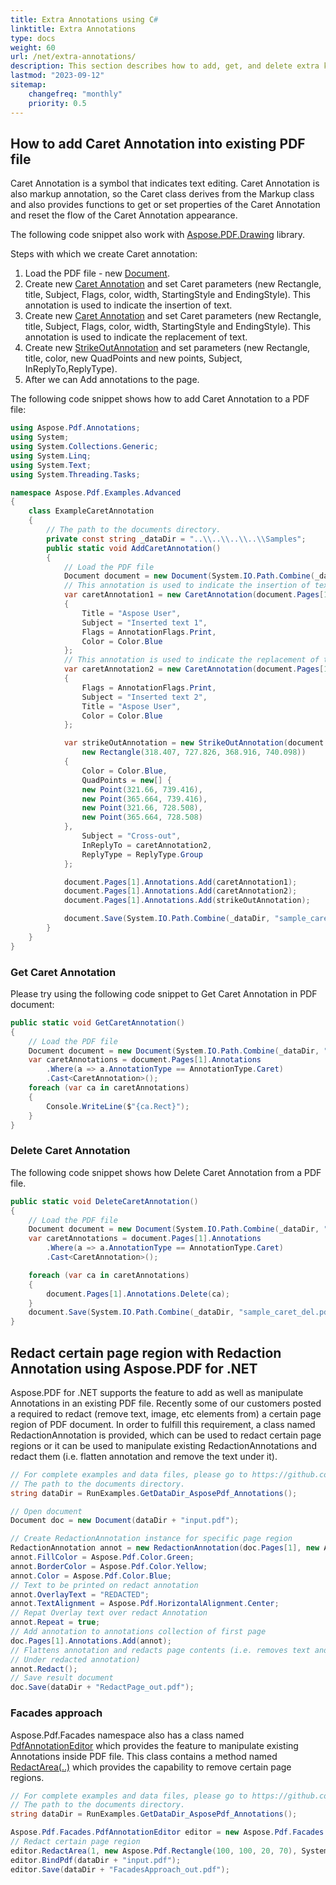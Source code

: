 ```yaml
---
title: Extra Annotations using C#
linktitle: Extra Annotations
type: docs
weight: 60
url: /net/extra-annotations/
description: This section describes how to add, get, and delete extra kinds of annotations from your PDF document.
lastmod: "2023-09-12"
sitemap:
    changefreq: "monthly"
    priority: 0.5
---
```

<script type="application/ld+json">
{
    "@context": "https://schema.org",
    "@type": "TechArticle",
    "headline": "Extra Annotations using C#",
    "alternativeHeadline": "How to add Extra Annotations in PDF",
    "author": {
        "@type": "Person",
        "name":"Anastasiia Holub",
        "givenName": "Anastasiia",
        "familyName": "Holub",
        "url":"https://www.linkedin.com/in/anastasiia-holub-750430225/"
    },
    "genre": "pdf document generation",
    "keywords": "pdf, c#, link annotation, caret annotation",
    "wordcount": "302",
    "proficiencyLevel":"Beginner",
    "publisher": {
        "@type": "Organization",
        "name": "Aspose.PDF Doc Team",
        "url": "https://products.aspose.com/pdf",
        "logo": "https://www.aspose.cloud/templates/aspose/img/products/pdf/aspose_pdf-for-net.svg",
        "alternateName": "Aspose",
        "sameAs": [
            "https://facebook.com/aspose.pdf/",
            "https://twitter.com/asposepdf",
            "https://www.youtube.com/channel/UCmV9sEg_QWYPi6BJJs7ELOg/featured",
            "https://www.linkedin.com/company/aspose",
            "https://stackoverflow.com/questions/tagged/aspose",
            "https://aspose.quora.com/",
            "https://aspose.github.io/"
        ],
        "contactPoint": [
            {
                "@type": "ContactPoint",
                "telephone": "+1 903 306 1676",
                "contactType": "sales",
                "areaServed": "US",
                "availableLanguage": "en"
            },
            {
                "@type": "ContactPoint",
                "telephone": "+44 141 628 8900",
                "contactType": "sales",
                "areaServed": "GB",
                "availableLanguage": "en"
            },
            {
                "@type": "ContactPoint",
                "telephone": "+61 2 8006 6987",
                "contactType": "sales",
                "areaServed": "AU",
                "availableLanguage": "en"
            }
        ]
    },
    "url": "/net/extra-annotations/",
    "mainEntityOfPage": {
        "@type": "WebPage",
        "@id": "/net/extra-annotations/"
    },
    "dateModified": "2022-02-04",
    "description": "This section describes how to add, get, and delete extra kinds of annotations from your PDF document."
}
</script>

## How to add Caret Annotation into existing PDF file

Caret Annotation is a symbol that indicates text editing. Caret Annotation is also markup annotation, so the Caret class derives from the Markup class and also provides functions to get or set properties of the Caret Annotation and reset the flow of the Caret Annotation appearance.

The following code snippet also work with [Aspose.PDF.Drawing](/pdf/net/drawing/) library.

Steps with which we create Caret annotation:

1. Load the PDF file - new [Document](https://reference.aspose.com/pdf/net/aspose.pdf/document).
1. Create new [Caret Annotation](https://reference.aspose.com/pdf/net/aspose.pdf.annotations/caretannotation) and set Caret parameters (new Rectangle, title, Subject, Flags, color, width, StartingStyle and EndingStyle). This annotation is used to indicate the insertion of text.
1. Create new [Caret Annotation](https://reference.aspose.com/pdf/net/aspose.pdf.annotations/caretannotation) and set Caret parameters (new Rectangle, title, Subject, Flags, color, width, StartingStyle and EndingStyle). This annotation is used to indicate the replacement of text.
1. Create new [StrikeOutAnnotation](https://reference.aspose.com/pdf/net/aspose.pdf.annotations/strikeoutannotation) and set parameters (new Rectangle, title, color, new QuadPoints and new points, Subject, InReplyTo,ReplyType).
1. After we can Add annotations to the page.

The following code snippet shows how to add Caret Annotation to a PDF file:

```csharp
using Aspose.Pdf.Annotations;
using System;
using System.Collections.Generic;
using System.Linq;
using System.Text;
using System.Threading.Tasks;

namespace Aspose.Pdf.Examples.Advanced
{
    class ExampleCaretAnnotation
    {
        // The path to the documents directory.
        private const string _dataDir = "..\\..\\..\\..\\Samples";
        public static void AddCaretAnnotation()
        {
            // Load the PDF file
            Document document = new Document(System.IO.Path.Combine(_dataDir, "sample.pdf"));
            // This annotation is used to indicate the insertion of text
            var caretAnnotation1 = new CaretAnnotation(document.Pages[1], new Rectangle(299.988, 713.664, 308.708, 720.769))
            {
                Title = "Aspose User",
                Subject = "Inserted text 1",
                Flags = AnnotationFlags.Print,
                Color = Color.Blue
            };
            // This annotation is used to indicate the replacement of text
            var caretAnnotation2 = new CaretAnnotation(document.Pages[1], new Rectangle(361.246, 727.908, 370.081, 735.107))
            {
                Flags = AnnotationFlags.Print,
                Subject = "Inserted text 2",
                Title = "Aspose User",
                Color = Color.Blue
            };

            var strikeOutAnnotation = new StrikeOutAnnotation(document.Pages[1],
                new Rectangle(318.407, 727.826, 368.916, 740.098))
            {
                Color = Color.Blue,
                QuadPoints = new[] {
                new Point(321.66, 739.416),
                new Point(365.664, 739.416),
                new Point(321.66, 728.508),
                new Point(365.664, 728.508)
            },
                Subject = "Cross-out",
                InReplyTo = caretAnnotation2,
                ReplyType = ReplyType.Group
            };

            document.Pages[1].Annotations.Add(caretAnnotation1);
            document.Pages[1].Annotations.Add(caretAnnotation2);
            document.Pages[1].Annotations.Add(strikeOutAnnotation);

            document.Save(System.IO.Path.Combine(_dataDir, "sample_caret.pdf"));
        }
    }
}
```

### Get Caret Annotation

Please try using the following code snippet to Get Caret Annotation in PDF document:

```csharp
public static void GetCaretAnnotation()
{
    // Load the PDF file
    Document document = new Document(System.IO.Path.Combine(_dataDir, "sample_caret.pdf"));
    var caretAnnotations = document.Pages[1].Annotations
        .Where(a => a.AnnotationType == AnnotationType.Caret)
        .Cast<CaretAnnotation>();
    foreach (var ca in caretAnnotations)
    {
        Console.WriteLine($"{ca.Rect}");
    }
}
```

### Delete Caret Annotation

The following code snippet shows how Delete Caret Annotation from a PDF file.

```csharp
public static void DeleteCaretAnnotation()
{
    // Load the PDF file
    Document document = new Document(System.IO.Path.Combine(_dataDir, "sample_caret.pdf"));
    var caretAnnotations = document.Pages[1].Annotations
        .Where(a => a.AnnotationType == AnnotationType.Caret)
        .Cast<CaretAnnotation>();

    foreach (var ca in caretAnnotations)
    {
        document.Pages[1].Annotations.Delete(ca);
    }
    document.Save(System.IO.Path.Combine(_dataDir, "sample_caret_del.pdf"));
}
```

## Redact certain page region with Redaction Annotation using Aspose.PDF for .NET

Aspose.PDF for .NET supports the feature to add as well as manipulate Annotations in an existing PDF file. Recently some of our customers posted a required to redact (remove text, image, etc elements from) a certain page region of PDF document. In order to fulfill this requirement, a class named RedactionAnnotation is provided, which can be used to redact certain page regions or it can be used to manipulate existing RedactionAnnotations and redact them (i.e. flatten annotation and remove the text under it).

```csharp
// For complete examples and data files, please go to https://github.com/aspose-pdf/Aspose.PDF-for-.NET
// The path to the documents directory.
string dataDir = RunExamples.GetDataDir_AsposePdf_Annotations();

// Open document
Document doc = new Document(dataDir + "input.pdf");

// Create RedactionAnnotation instance for specific page region
RedactionAnnotation annot = new RedactionAnnotation(doc.Pages[1], new Aspose.Pdf.Rectangle(200, 500, 300, 600));
annot.FillColor = Aspose.Pdf.Color.Green;
annot.BorderColor = Aspose.Pdf.Color.Yellow;
annot.Color = Aspose.Pdf.Color.Blue;
// Text to be printed on redact annotation
annot.OverlayText = "REDACTED";
annot.TextAlignment = Aspose.Pdf.HorizontalAlignment.Center;
// Repat Overlay text over redact Annotation
annot.Repeat = true;
// Add annotation to annotations collection of first page
doc.Pages[1].Annotations.Add(annot);
// Flattens annotation and redacts page contents (i.e. removes text and image
// Under redacted annotation)
annot.Redact();
// Save result document
doc.Save(dataDir + "RedactPage_out.pdf");
```

### Facades approach

Aspose.Pdf.Facades namespace also has a class named [PdfAnnotationEditor](https://reference.aspose.com/pdf/net/aspose.pdf.facades/pdfannotationeditor) which provides the feature to manipulate existing Annotations inside PDF file. This class contains a method named [RedactArea(..)](https://reference.aspose.com/pdf/net/aspose.pdf.facades/pdfannotationeditor/methods/redactarea) which provides the capability to remove certain page regions.

```csharp
// For complete examples and data files, please go to https://github.com/aspose-pdf/Aspose.PDF-for-.NET
// The path to the documents directory.
string dataDir = RunExamples.GetDataDir_AsposePdf_Annotations();

Aspose.Pdf.Facades.PdfAnnotationEditor editor = new Aspose.Pdf.Facades.PdfAnnotationEditor();
// Redact certain page region
editor.RedactArea(1, new Aspose.Pdf.Rectangle(100, 100, 20, 70), System.Drawing.Color.White);
editor.BindPdf(dataDir + "input.pdf");
editor.Save(dataDir + "FacadesApproach_out.pdf");
```

<script type="application/ld+json">
{
    "@context": "http://schema.org",
    "@type": "SoftwareApplication",
    "name": "Aspose.PDF for .NET Library",
    "image": "https://www.aspose.cloud/templates/aspose/img/products/pdf/aspose_pdf-for-net.svg",
    "url": "https://www.aspose.com/",
    "publisher": {
        "@type": "Organization",
        "name": "Aspose.PDF",
        "url": "https://products.aspose.com/pdf",
        "logo": "https://www.aspose.cloud/templates/aspose/img/products/pdf/aspose_pdf-for-net.svg",
        "alternateName": "Aspose",
        "sameAs": [
            "https://facebook.com/aspose.pdf/",
            "https://twitter.com/asposepdf",
            "https://www.youtube.com/channel/UCmV9sEg_QWYPi6BJJs7ELOg/featured",
            "https://www.linkedin.com/company/aspose",
            "https://stackoverflow.com/questions/tagged/aspose",
            "https://aspose.quora.com/",
            "https://aspose.github.io/"
        ],
        "contactPoint": [
            {
                "@type": "ContactPoint",
                "telephone": "+1 903 306 1676",
                "contactType": "sales",
                "areaServed": "US",
                "availableLanguage": "en"
            },
            {
                "@type": "ContactPoint",
                "telephone": "+44 141 628 8900",
                "contactType": "sales",
                "areaServed": "GB",
                "availableLanguage": "en"
            },
            {
                "@type": "ContactPoint",
                "telephone": "+61 2 8006 6987",
                "contactType": "sales",
                "areaServed": "AU",
                "availableLanguage": "en"
            }
        ]
    },
    "offers": {
        "@type": "Offer",
        "price": "1199",
        "priceCurrency": "USD"
    },
    "applicationCategory": "PDF Manipulation Library for .NET",
    "downloadUrl": "https://www.nuget.org/packages/Aspose.PDF/",
    "operatingSystem": "Windows, MacOS, Linux",
    "screenshot": "https://docs.aspose.com/pdf/net/create-pdf-document/screenshot.png",
    "softwareVersion": "2022.1",
    "aggregateRating": {
        "@type": "AggregateRating",
        "ratingValue": "5",
        "ratingCount": "16"
    }
}
</script>
